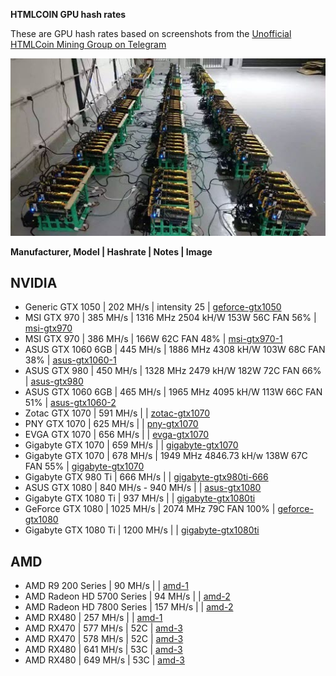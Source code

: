 **HTMLCOIN GPU hash rates**

These are GPU hash rates based on screenshots from the [Unofficial HTMLCoin Mining Group on Telegram](https://t.me/htmlmining)

![gpu_rig](./images/gpurig.jpg)


**Manufacturer, Model | Hashrate | Notes | Image**

## NVIDIA

- Generic GTX 1050 | 202 MH/s | intensity 25 | [geforce-gtx1050](./images/geforce-gtx1050.jpg)
- MSI GTX 970 | 385 MH/s | 1316 MHz 2504 kH/W 153W 56C FAN 56% | [msi-gtx970](./images/msi-gtx970.jpg)
- MSI GTX 970 | 386 MH/s | 166W 62C FAN 48% | [msi-gtx970-1](./images/msi-gtx970-1.jpg)
- ASUS GTX 1060 6GB | 445 MH/s | 1886 MHz 4308 kH/W 103W 68C FAN 38% | [asus-gtx1060-1](./images/asus-gtx1060-1.jpg)
- ASUS GTX 980 | 450 MH/s | 1328 MHz 2479 kH/W 182W 72C FAN 66% | [asus-gtx980](./images/asus-gtx980.jpg)
- ASUS GTX 1060 6GB | 465 MH/s | 1965 MHz 4095 kH/W 113W 66C FAN 51% | [asus-gtx1060-2](./images/asus-gtx1060-2.jpg)
- Zotac GTX 1070 | 591 MH/s | | [zotac-gtx1070](./images/pny-gigabyte-evga-zotac-gtx1070.jpg)
- PNY GTX 1070 | 625 MH/s | | [pny-gtx1070](./images/pny-gigabyte-evga-zotac-gtx1070.jpg)
- EVGA GTX 1070 | 656 MH/s | | [evga-gtx1070](./images/pny-gigabyte-evga-zotac-gtx1070.jpg)
- Gigabyte GTX 1070 | 659 MH/s | | [gigabyte-gtx1070](./images/pny-gigabyte-evga-zotac-gtx1070.jpg)
- Gigabyte GTX 1070 | 678 MH/s | 1949 MHz 4846.73 kH/w 138W 67C FAN 55% | [gigabyte-gtx1070](./images/pny-gigabyte-evga-zotac-gtx1070.jpg)
- Gigabyte GTX 980 Ti | 666 MH/s | | [gigabyte-gtx980ti-666](./images/gigabyte-gtx980ti-666.jpg)
- ASUS GTX 1080  | 840 MH/s - 940 MH/s | | [asus-gtx1080](./images/asus-gtx1080.jpg)
- Gigabyte GTX 1080 Ti | 937 MH/s | | [gigabyte-gtx1080ti](./images/gigabyte-gtx1080ti.jpg)
- GeForce GTX 1080 | 1025 MH/s | 2074 MHz 79C FAN 100% | [geforce-gtx1080](./images/geforce-gtx1080.jpg)
- Gigabyte GTX 1080 Ti | 1200 MH/s | | [gigabyte-gtx1080ti](./images/gigabyte-gtx1080ti.jpg)

## AMD

- AMD R9 200 Series | 90 MH/s | | [amd-1](./images/amd-1.jpg)
- AMD Radeon HD 5700 Series | 94 MH/s | | [amd-2](./images/amd-2.jpg)
- AMD Radeon HD 7800 Series | 157 MH/s | | [amd-2](./images/amd-2.jpg)
- AMD RX480 | 257 MH/s | | [amd-1](./images/amd-1.jpg)
- AMD RX470 | 577 MH/s | 52C | [amd-3](./images/amd-3.jpg)
- AMD RX470 | 578 MH/s | 52C | [amd-3](./images/amd-3.jpg)
- AMD RX480 | 641 MH/s | 53C | [amd-3](./images/amd-3.jpg)
- AMD RX480 | 649 MH/s | 53C | [amd-3](./images/amd-3.jpg)
